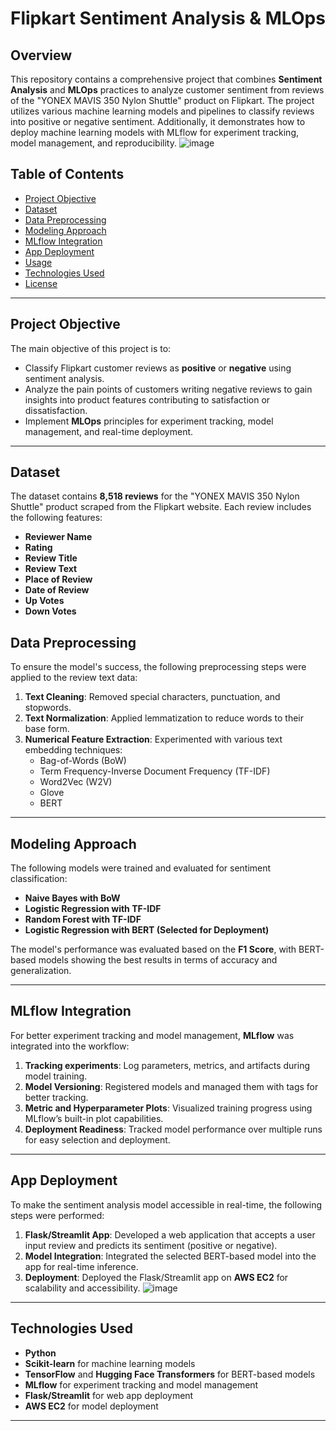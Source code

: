 # Flipkart Sentiment Analysis & MLOps

## Overview

This repository contains a comprehensive project that combines **Sentiment Analysis** and **MLOps** practices to analyze customer sentiment from reviews of the "YONEX MAVIS 350 Nylon Shuttle" product on Flipkart. The project utilizes various machine learning models and pipelines to classify reviews into positive or negative sentiment. Additionally, it demonstrates how to deploy machine learning models with MLflow for experiment tracking, model management, and reproducibility.
![image](https://github.com/user-attachments/assets/13270946-787a-4dba-ac4e-555586d2aaba)

## Table of Contents
- [Project Objective](#project-objective)
- [Dataset](#dataset)
- [Data Preprocessing](#data-preprocessing)
- [Modeling Approach](#modeling-approach)
- [MLflow Integration](#mlflow-integration)
- [App Deployment](#app-deployment)
- [Usage](#usage)
- [Technologies Used](#technologies-used)
- [License](#license)

---

## Project Objective

The main objective of this project is to:
- Classify Flipkart customer reviews as **positive** or **negative** using sentiment analysis.
- Analyze the pain points of customers writing negative reviews to gain insights into product features contributing to satisfaction or dissatisfaction.
- Implement **MLOps** principles for experiment tracking, model management, and real-time deployment.

---

## Dataset

The dataset contains **8,518 reviews** for the "YONEX MAVIS 350 Nylon Shuttle" product scraped from the Flipkart website. Each review includes the following features:
- **Reviewer Name**
- **Rating**
- **Review Title**
- **Review Text**
- **Place of Review**
- **Date of Review**
- **Up Votes**
- **Down Votes**



## Data Preprocessing

To ensure the model's success, the following preprocessing steps were applied to the review text data:
1. **Text Cleaning**: Removed special characters, punctuation, and stopwords.
2. **Text Normalization**: Applied lemmatization to reduce words to their base form.
3. **Numerical Feature Extraction**: Experimented with various text embedding techniques:
   - Bag-of-Words (BoW)
   - Term Frequency-Inverse Document Frequency (TF-IDF)
   - Word2Vec (W2V)
   - Glove
   - BERT

---

## Modeling Approach

The following models were trained and evaluated for sentiment classification:
- **Naive Bayes with BoW**
- **Logistic Regression with TF-IDF**
- **Random Forest with TF-IDF**
- **Logistic Regression with BERT (Selected for Deployment)**

The model's performance was evaluated based on the **F1 Score**, with BERT-based models showing the best results in terms of accuracy and generalization.

---

## MLflow Integration

For better experiment tracking and model management, **MLflow** was integrated into the workflow:
1. **Tracking experiments**: Log parameters, metrics, and artifacts during model training.
2. **Model Versioning**: Registered models and managed them with tags for better tracking.
3. **Metric and Hyperparameter Plots**: Visualized training progress using MLflow’s built-in plot capabilities.
4. **Deployment Readiness**: Tracked model performance over multiple runs for easy selection and deployment.

---

## App Deployment

To make the sentiment analysis model accessible in real-time, the following steps were performed:
1. **Flask/Streamlit App**: Developed a web application that accepts a user input review and predicts its sentiment (positive or negative).
2. **Model Integration**: Integrated the selected BERT-based model into the app for real-time inference.
3. **Deployment**: Deployed the Flask/Streamlit app on **AWS EC2** for scalability and accessibility.
![image](https://github.com/user-attachments/assets/3a798c56-e466-40e9-adbe-4887c1248160)

---


## Technologies Used

- **Python**
- **Scikit-learn** for machine learning models
- **TensorFlow** and **Hugging Face Transformers** for BERT-based models
- **MLflow** for experiment tracking and model management
- **Flask/Streamlit** for web app deployment
- **AWS EC2** for model deployment

---



